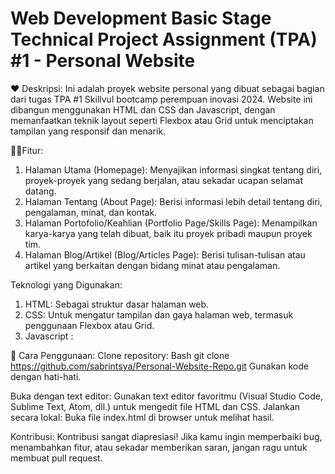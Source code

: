 # Web Development Basic Stage Technical Project Assignment (TPA) #1 - Personal Website
❤️ Deskripsi: 
Ini adalah proyek website personal yang dibuat sebagai bagian dari tugas TPA #1 Skillvul bootcamp perempuan inovasi 2024. 
Website ini dibangun menggunakan HTML dan CSS dan Javascript, dengan memanfaatkan teknik layout seperti Flexbox atau Grid untuk menciptakan tampilan yang responsif dan menarik.

👩‍💻Fitur: 
1. Halaman Utama (Homepage): Menyajikan informasi singkat tentang diri, proyek-proyek yang sedang berjalan, atau sekadar ucapan selamat datang.
2. Halaman Tentang (About Page): Berisi informasi lebih detail tentang diri, pengalaman, minat, dan kontak.
3. Halaman Portofolio/Keahlian (Portfolio Page/Skills Page): Menampilkan karya-karya yang telah dibuat, baik itu proyek pribadi maupun proyek tim.
4. Halaman Blog/Artikel (Blog/Articles Page): Berisi tulisan-tulisan atau artikel yang berkaitan dengan bidang minat atau pengalaman.

Teknologi yang Digunakan:
1. HTML: Sebagai struktur dasar halaman web. 
2. CSS: Untuk mengatur tampilan dan gaya halaman web, termasuk penggunaan Flexbox atau Grid. 
3. Javascript :

🙌 Cara Penggunaan:
Clone repository: Bash git clone https://github.com/sabrintsya/Personal-Website-Repo.git 
Gunakan kode dengan hati-hati.

Buka dengan text editor: Gunakan text editor favoritmu (Visual Studio Code, Sublime Text, Atom, dll.) untuk mengedit file HTML dan CSS. Jalankan secara lokal: Buka file index.html di browser untuk melihat hasil.

Kontribusi:
Kontribusi sangat diapresiasi! Jika kamu ingin memperbaiki bug, menambahkan fitur, atau sekadar memberikan saran, jangan ragu untuk membuat pull request.
